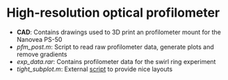 # High-resolution optical profilometer

- **CAD**: Contains drawings used to 3D print an profilometer mount for the Nanovea PS-50
- *pfm_post.m*: Script to read raw profilometer data, generate plots and remove gradients
- *exp_data.rar*: Contains profilometer data for the swirl ring experiment
- *tight_subplot.m*: External [script](https://www.mathworks.com/matlabcentral/fileexchange/27991-tight_subplot-nh-nw-gap-marg_h-marg_w) to provide nice layouts